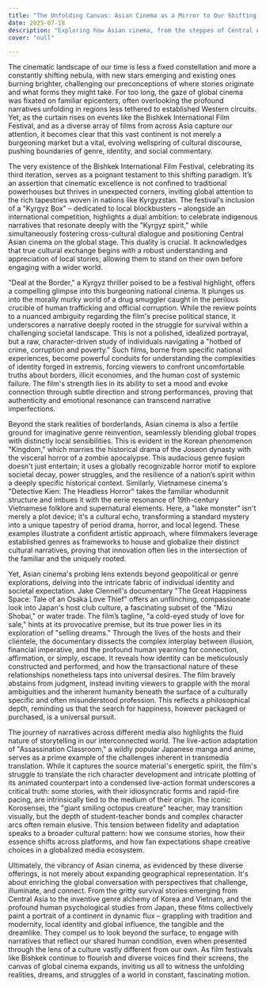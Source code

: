 ```yaml
---
title: "The Unfolding Canvas: Asian Cinema as a Mirror to Our Shifting Global Realities"
date: 2025-07-18
description: "Exploring how Asian cinema, from the steppes of Central Asia to the neon glow of Osaka, is redefining narratives of identity, connection, and societal truth on the global stage."
cover: "null"

---
```


The cinematic landscape of our time is less a fixed constellation and more a constantly shifting nebula, with new stars emerging and existing ones burning brighter, challenging our preconceptions of where stories originate and what forms they might take. For too long, the gaze of global cinema was fixated on familiar epicenters, often overlooking the profound narratives unfolding in regions less tethered to established Western circuits. Yet, as the curtain rises on events like the Bishkek International Film Festival, and as a diverse array of films from across Asia capture our attention, it becomes clear that this vast continent is not merely a burgeoning market but a vital, evolving wellspring of cultural discourse, pushing boundaries of genre, identity, and social commentary.

The very existence of the Bishkek International Film Festival, celebrating its third iteration, serves as a poignant testament to this shifting paradigm. It’s an assertion that cinematic excellence is not confined to traditional powerhouses but thrives in unexpected corners, inviting global attention to the rich tapestries woven in nations like Kyrgyzstan. The festival's inclusion of a "Kyrgyz Box" – dedicated to local blockbusters – alongside an international competition, highlights a dual ambition: to celebrate indigenous narratives that resonate deeply with the "Kyrgyz spirit," while simultaneously fostering cross-cultural dialogue and positioning Central Asian cinema on the global stage. This duality is crucial. It acknowledges that true cultural exchange begins with a robust understanding and appreciation of local stories, allowing them to stand on their own before engaging with a wider world.

"Deal at the Border," a Kyrgyz thriller poised to be a festival highlight, offers a compelling glimpse into this burgeoning national cinema. It plunges us into the morally murky world of a drug smuggler caught in the perilous crucible of human trafficking and official corruption. While the review points to a nuanced ambiguity regarding the film's precise political stance, it underscores a narrative deeply rooted in the struggle for survival within a challenging societal landscape. This is not a polished, idealized portrayal, but a raw, character-driven study of individuals navigating a "hotbed of crime, corruption and poverty." Such films, borne from specific national experiences, become powerful conduits for understanding the complexities of identity forged in extremis, forcing viewers to confront uncomfortable truths about borders, illicit economies, and the human cost of systemic failure. The film's strength lies in its ability to set a mood and evoke connection through subtle direction and strong performances, proving that authenticity and emotional resonance can transcend narrative imperfections.

Beyond the stark realities of borderlands, Asian cinema is also a fertile ground for imaginative genre reinvention, seamlessly blending global tropes with distinctly local sensibilities. This is evident in the Korean phenomenon "Kingdom," which marries the historical drama of the Joseon dynasty with the visceral horror of a zombie apocalypse. This audacious genre fusion doesn't just entertain; it uses a globally recognizable horror motif to explore societal decay, power struggles, and the resilience of a nation’s spirit within a deeply specific historical context. Similarly, Vietnamese cinema's "Detective Kien: The Headless Horror" takes the familiar whodunnit structure and imbues it with the eerie resonance of 19th-century Vietnamese folklore and supernatural elements. Here, a "lake monster" isn't merely a plot device; it's a cultural echo, transforming a standard mystery into a unique tapestry of period drama, horror, and local legend. These examples illustrate a confident artistic approach, where filmmakers leverage established genres as frameworks to house and globalize their distinct cultural narratives, proving that innovation often lies in the intersection of the familiar and the uniquely rooted.

Yet, Asian cinema's probing lens extends beyond geopolitical or genre explorations, delving into the intricate fabric of individual identity and societal expectation. Jake Clennell's documentary "The Great Happiness Space: Tale of an Osaka Love Thief" offers an unflinching, compassionate look into Japan's host club culture, a fascinating subset of the "Mizu Shobai," or water trade. The film’s tagline, "a cold-eyed study of love for sale," hints at its provocative premise, but its true power lies in its exploration of "selling dreams." Through the lives of the hosts and their clientele, the documentary dissects the complex interplay between illusion, financial imperative, and the profound human yearning for connection, affirmation, or simply, escape. It reveals how identity can be meticulously constructed and performed, and how the transactional nature of these relationships nonetheless taps into universal desires. The film bravely abstains from judgment, instead inviting viewers to grapple with the moral ambiguities and the inherent humanity beneath the surface of a culturally specific and often misunderstood profession. This reflects a philosophical depth, reminding us that the search for happiness, however packaged or purchased, is a universal pursuit.

The journey of narratives across different media also highlights the fluid nature of storytelling in our interconnected world. The live-action adaptation of "Assassination Classroom," a wildly popular Japanese manga and anime, serves as a prime example of the challenges inherent in transmedia translation. While it captures the source material's energetic spirit, the film's struggle to translate the rich character development and intricate plotting of its animated counterpart into a condensed live-action format underscores a critical truth: some stories, with their idiosyncratic forms and rapid-fire pacing, are intrinsically tied to the medium of their origin. The iconic Korosensei, the "giant smiling octopus creature" teacher, may transition visually, but the depth of student-teacher bonds and complex character arcs often remain elusive. This tension between fidelity and adaptation speaks to a broader cultural pattern: how we consume stories, how their essence shifts across platforms, and how fan expectations shape creative choices in a globalized media ecosystem.

Ultimately, the vibrancy of Asian cinema, as evidenced by these diverse offerings, is not merely about expanding geographical representation. It's about enriching the global conversation with perspectives that challenge, illuminate, and connect. From the gritty survival stories emerging from Central Asia to the inventive genre alchemy of Korea and Vietnam, and the profound human psychological studies from Japan, these films collectively paint a portrait of a continent in dynamic flux – grappling with tradition and modernity, local identity and global influence, the tangible and the dreamlike. They compel us to look beyond the surface, to engage with narratives that reflect our shared human condition, even when presented through the lens of a culture vastly different from our own. As film festivals like Bishkek continue to flourish and diverse voices find their screens, the canvas of global cinema expands, inviting us all to witness the unfolding realities, dreams, and struggles of a world in constant, fascinating motion.